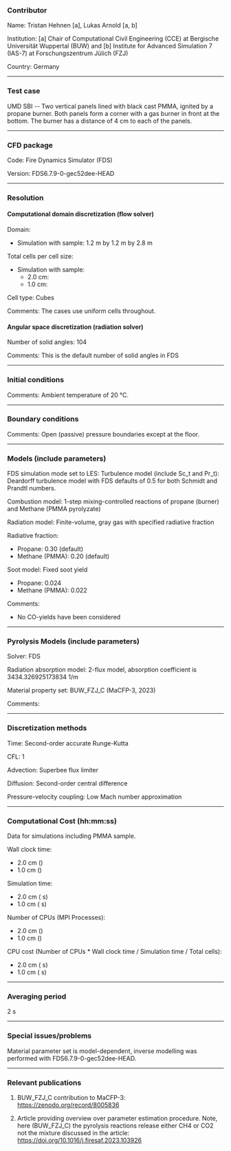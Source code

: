 ### Contributor

Name: Tristan Hehnen [a], Lukas Arnold [a, b]

Institution: [a] Chair of Computational Civil Engineering (CCE) at Bergische Universität Wuppertal (BUW) and [b] Institute for Advanced Simulation 7 (IAS-7) at Forschungszentrum Jülich (FZJ)

Country: Germany

------------------

### Test case

UMD SBI -- Two vertical panels lined with black cast PMMA, ignited by a propane burner. Both panels form a corner with a gas burner in front at the bottom. The burner has a distance of 4 cm to each of the panels.

------------------

### CFD package

Code: Fire Dynamics Simulator (FDS)

Version: FDS6.7.9-0-gec52dee-HEAD

------------------

### Resolution

#### Computational domain discretization (flow solver)

Domain:
- Simulation with sample: 1.2 m by 1.2 m by 2.8 m

Total cells per cell size:
- Simulation with sample:
    - 2.0 cm:    
    - 1.0 cm:  

Cell type: Cubes

Comments: The cases use uniform cells throughout.

#### Angular space discretization (radiation solver)

Number of solid angles: 104

Comments: This is the default number of solid angles in FDS

------------------

### Initial conditions

Comments: Ambient temperature of 20 °C.

------------------

### Boundary conditions

Comments: Open (passive) pressure boundaries except at the floor.

------------------

### Models (include parameters)

FDS simulation mode set to LES:
Turbulence model (include Sc_t and Pr_t): Deardorff turbulence model with FDS defaults of 0.5 for both Schmidt and Prandtl numbers.

Combustion model: 1-step mixing-controlled reactions of propane (burner) and Methane (PMMA pyrolyzate)

Radiation model: Finite-volume, gray gas with specified radiative fraction

Radiative fraction:
- Propane: 0.30 (default)
- Methane (PMMA): 0.20 (default)

Soot model:
Fixed soot yield
- Propane: 0.024
- Methane (PMMA): 0.022

Comments:
- No CO-yields have been considered

------------------

### Pyrolysis Models (include parameters)

Solver: FDS

Radiation absorption model: 2-flux model, absorption coefficient is 3434.326925173834 1/m

Material property set: BUW_FZJ_C (MaCFP-3, 2023)

Comments:

------------------

### Discretization methods

Time: Second-order accurate Runge-Kutta

CFL: 1

Advection: Superbee flux limiter

Diffusion: Second-order central difference

Pressure-velocity coupling: Low Mach number approximation

------------------

### Computational Cost (hh:mm:ss)
Data for simulations including PMMA sample.

Wall clock time:
- 2.0 cm ()
- 1.0 cm ()

Simulation time:
- 2.0 cm ( s)
- 1.0 cm ( s)

Number of CPUs (MPI Processes):
- 2.0 cm ()
- 1.0 cm ()

CPU cost (Number of CPUs * Wall clock time / Simulation time / Total cells):
- 2.0 cm ( s)
- 1.0 cm ( s)

------------------

### Averaging period

2 s

------------------

### Special issues/problems

Material parameter set is model-dependent, inverse modelling was performed with FDS6.7.9-0-gec52dee-HEAD.

------------------

### Relevant publications

1. BUW_FZJ_C contribution to MaCFP-3: https://zenodo.org/record/8005836

2. Article providing overview over parameter estimation procedure. Note, here (BUW_FZJ_C) the pyrolysis reactions release either CH4 or CO2 not the mixture discussed in the article: https://doi.org/10.1016/j.firesaf.2023.103926
